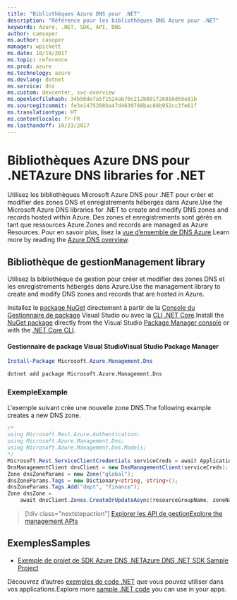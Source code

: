 ```yaml
---
title: "Bibliothèques Azure DNS pour .NET"
description: "Référence pour les bibliothèques DNS Azure pour .NET"
keywords: Azure, .NET, SDK, API, DNS
author: camsoper
ms.author: casoper
manager: wpickett
ms.date: 10/19/2017
ms.topic: reference
ms.prod: azure
ms.technology: azure
ms.devlang: dotnet
ms.service: dns
ms.custom: devcenter, svc-overview
ms.openlocfilehash: 34b50defa5f1524ab70c212b091f26016d59e81b
ms.sourcegitcommit: fe3e1475208ba47d4630788bac88b952cc3fe61f
ms.translationtype: HT
ms.contentlocale: fr-FR
ms.lasthandoff: 10/23/2017
---
```

# <a name="azure-dns-libraries-for-net"></a><span data-ttu-id="62bba-104">Bibliothèques Azure DNS pour .NET</span><span class="sxs-lookup"><span data-stu-id="62bba-104">Azure DNS libraries for .NET</span></span>

<span data-ttu-id="62bba-105">Utilisez les bibliothèques Microsoft Azure DNS pour .NET pour créer et modifier des zones DNS et enregistrements hébergés dans Azure.</span><span class="sxs-lookup"><span data-stu-id="62bba-105">Use the Microsoft Azure DNS libraries for .NET to create and modify DNS zones and records hosted within Azure.</span></span> <span data-ttu-id="62bba-106">Des zones et enregistrements sont gérés en tant que ressources Azure.</span><span class="sxs-lookup"><span data-stu-id="62bba-106">Zones and records are managed as Azure Resources.</span></span> <span data-ttu-id="62bba-107">Pour en savoir plus, lisez la [vue d’ensemble de DNS Azure](/azure/dns/dns-overview).</span><span class="sxs-lookup"><span data-stu-id="62bba-107">Learn more by reading the [Azure DNS overview](/azure/dns/dns-overview).</span></span>

## <a name="management-library"></a><span data-ttu-id="62bba-108">Bibliothèque de gestion</span><span class="sxs-lookup"><span data-stu-id="62bba-108">Management library</span></span>

<span data-ttu-id="62bba-109">Utilisez la bibliothèque de gestion pour créer et modifier des zones DNS et les enregistrements hébergés dans Azure.</span><span class="sxs-lookup"><span data-stu-id="62bba-109">Use the management library to create and modify DNS zones and records that are hosted in Azure.</span></span>

<span data-ttu-id="62bba-110">Installez le [package NuGet](https://www.nuget.org/packages/Microsoft.Azure.Management.Dns) directement à partir de la [Console du Gestionnaire de package][PackageManager] Visual Studio ou avec la [CLI .NET Core][DotNetCLI].</span><span class="sxs-lookup"><span data-stu-id="62bba-110">Install the [NuGet package](https://www.nuget.org/packages/Microsoft.Azure.Management.Dns) directly from the Visual Studio [Package Manager console][PackageManager] or with the [.NET Core CLI][DotNetCLI].</span></span>

#### <a name="visual-studio-package-manager"></a><span data-ttu-id="62bba-111">Gestionnaire de package Visual Studio</span><span class="sxs-lookup"><span data-stu-id="62bba-111">Visual Studio Package Manager</span></span>

```powershell
Install-Package Microsoft.Azure.Management.Dns
```

```bash
dotnet add package Microsoft.Azure.Management.Dns
```

### <a name="example"></a><span data-ttu-id="62bba-112">Exemple</span><span class="sxs-lookup"><span data-stu-id="62bba-112">Example</span></span>

<span data-ttu-id="62bba-113">L'exemple suivant crée une nouvelle zone DNS.</span><span class="sxs-lookup"><span data-stu-id="62bba-113">The following example creates a new DNS zone.</span></span>

```csharp
/*
using Microsoft.Rest.Azure.Authentication;
using Microsoft.Azure.Management.Dns;
using Microsoft.Azure.Management.Dns.Models;
*/
Microsoft.Rest.ServiceClientCredentials serviceCreds = await ApplicationTokenProvider.LoginSilentAsync(tenantId, clientId, secret);
DnsManagementClient dnsClient = new DnsManagementClient(serviceCreds);            
Zone dnsZoneParams = new Zone("global");
dnsZoneParams.Tags = new Dictionary<string, string>();
dnsZoneParams.Tags.Add("dept", "finance");
Zone dnsZone =
    await dnsClient.Zones.CreateOrUpdateAsync(resourceGroupName, zoneName, dnsZoneParams, null, "*");
```

> [!div class="nextstepaction"]
> [<span data-ttu-id="62bba-114">Explorer les API de gestion</span><span class="sxs-lookup"><span data-stu-id="62bba-114">Explore the management APIs</span></span>](/dotnet/api/overview/azure/dns/management)

## <a name="samples"></a><span data-ttu-id="62bba-115">Exemples</span><span class="sxs-lookup"><span data-stu-id="62bba-115">Samples</span></span>

* [<span data-ttu-id="62bba-116">Exemple de projet de SDK Azure DNS .NET</span><span class="sxs-lookup"><span data-stu-id="62bba-116">Azure DNS .NET SDK Sample Project</span></span>](https://www.microsoft.com/download/details.aspx?id=47268)

<span data-ttu-id="62bba-117">Découvrez d’autres [exemples de code .NET](https://azure.microsoft.com/resources/samples/?platform=dotnet) que vous pouvez utiliser dans vos applications.</span><span class="sxs-lookup"><span data-stu-id="62bba-117">Explore more [sample .NET code](https://azure.microsoft.com/resources/samples/?platform=dotnet) you can use in your apps.</span></span>

[PackageManager]: https://docs.microsoft.com/nuget/tools/package-manager-console
[DotNetCLI]: https://docs.microsoft.com/dotnet/core/tools/dotnet-add-package
